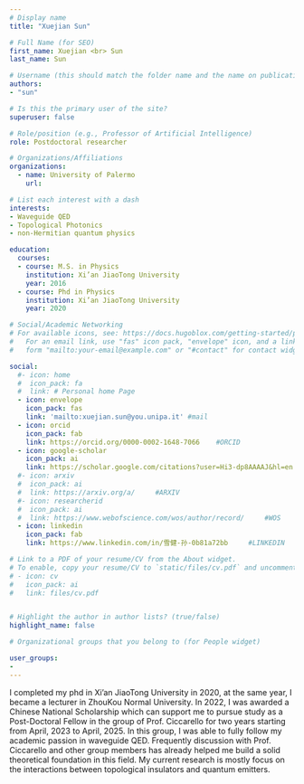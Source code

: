 ```yaml
---
# Display name
title: "Xuejian Sun"

# Full Name (for SEO)
first_name: Xuejian <br> Sun
last_name: Sun

# Username (this should match the folder name and the name on publications)
authors:
- "sun"

# Is this the primary user of the site?
superuser: false

# Role/position (e.g., Professor of Artificial Intelligence)
role: Postdoctoral researcher

# Organizations/Affiliations
organizations:
  - name: University of Palermo
    url: 

# List each interest with a dash
interests:
- Waveguide QED
- Topological Photonics
- non-Hermitian quantum physics

education:
  courses:
  - course: M.S. in Physics
    institution: Xi’an JiaoTong University
    year: 2016
  - course: Phd in Physics
    institution: Xi’an JiaoTong University
    year: 2020

# Social/Academic Networking
# For available icons, see: https://docs.hugoblox.com/getting-started/page-builder/#icons
#   For an email link, use "fas" icon pack, "envelope" icon, and a link in the
#   form "mailto:your-email@example.com" or "#contact" for contact widget.

social:
  #- icon: home
  #  icon_pack: fa
  #  link: # Personal home Page
  - icon: envelope
    icon_pack: fas
    link: 'mailto:xuejian.sun@you.unipa.it' #mail
  - icon: orcid
    icon_pack: fab
    link: https://orcid.org/0000-0002-1648-7066    #ORCID
  - icon: google-scholar 
    icon_pack: ai
    link: https://scholar.google.com/citations?user=Hi3-dp8AAAAJ&hl=en   #SCHOLAR
  #- icon: arxiv
  #  icon_pack: ai
  #  link: https://arxiv.org/a/     #ARXIV
  #- icon: researcherid
  #  icon_pack: ai
  #  link: https://www.webofscience.com/wos/author/record/     #WOS
  - icon: linkedin
    icon_pack: fab
    link: https://www.linkedin.com/in/雪健-孙-0b81a72bb     #LINKEDIN

# Link to a PDF of your resume/CV from the About widget.
# To enable, copy your resume/CV to `static/files/cv.pdf` and uncomment the lines below.
# - icon: cv
#   icon_pack: ai
#   link: files/cv.pdf


# Highlight the author in author lists? (true/false)
highlight_name: false

# Organizational groups that you belong to (for People widget)

user_groups:
- 
---
```

I completed my phd in Xi’an JiaoTong University in 2020, at the same year, I became a lecturer in ZhouKou Normal University. In 2022, I was awarded a Chinese National Scholarship which can support me to pursue study as a Post-Doctoral Fellow in the group of Prof. Ciccarello for two years starting from April, 2023 to April, 2025. In this group, I was able to fully follow my academic passion in waveguide QED. Frequently discussion with Prof. Ciccarello and other group members has already helped me build a solid theoretical foundation in this field. My current research is mostly focus on the interactions between topological insulators and quantum emitters.


